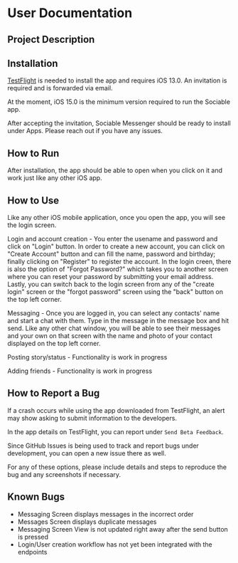# User Documentation

## Project Description

## Installation
[TestFlight](https://apps.apple.com/us/app/testflight/id899247664) is needed to install the app and requires iOS 13.0. 
An invitation is required and is forwarded via email.

At the moment, iOS 15.0 is the minimum version required to run the Sociable app. 

After accepting the invitation, Sociable Messenger should be ready to install under Apps. Please reach out if you have any issues.

## How to Run
After installation, the app should be able to open when you click on it and work just like any other iOS app. 

## How to Use
Like any other iOS mobile application, once you open the app, you will see the login screen. 

Login and account creation - You enter the usename and password and click on "Login" button. In order to create a new account, you can click on "Create Account" button and can fill the name, password and birthday; finally clicking on "Register" to register the account. In the login creen, there is also the option of "Forgot Password?" which takes you to another screen where you can reset your password by submitting your email address. Lastly, you can switch back to the login screen from any of the "create login" screen or the "forgot password" screen using the "back" button on the top left corner. 

Messaging - Once you are logged in, you can select any contacts' name and start a chat with them. Type in the message in the message box and hit send. Like any other chat window, you will be able to see their messages and your own on that screen with the name and photo of your contact displayed on the top left corner.

Posting story/status - Functionality is work in progress

Adding friends - Functionality is work in progress

## How to Report a Bug

If a crash occurs while using the app downloaded from TestFlight, an alert may show asking to submit information to the developers.

In the app details on TestFlight, you can report under `Send Beta Feedback`.

Since GitHub Issues is being used to track and report bugs under development, you can open a new issue there as well.

For any of these options, please include details and steps to reproduce the bug and any screenshots if necessary.

## Known Bugs

- Messaging Screen displays messages in the incorrect order 
- Messages Screen displays duplicate messages 
- Messaging Screen View is not updated right away after the send button is pressed 
- Login/User creation workflow has not yet been integrated with the endpoints
